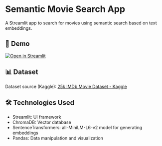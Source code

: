 # Semantic Movie Search App

A Streamlit app to search for movies using semantic search based on text embeddings.

## :balloon: Demo
[![Open in Streamlit](https://static.streamlit.io/badges/streamlit_badge_black_white.svg)](https://semantic-movie-search-app-egygdbgcjuarmasedrrwpx.streamlit.app/)

## :bar_chart: Dataset
Dataset source (Kaggle): [25k IMDb Movie Dataset - Kaggle](https://www.kaggle.com/datasets/utsh0dey/25k-movie-dataset)

## :hammer_and_wrench: Technologies Used
- Streamlit: UI framework
- ChromaDB: Vector database
- SentenceTransformers: all-MiniLM-L6-v2 model for generating embeddings
- Pandas: Data manipulation and visualization
